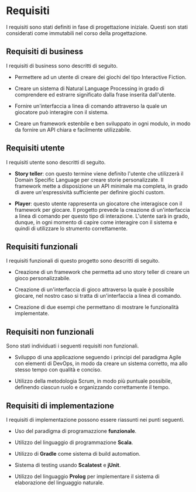 # Requisiti

I requisiti sono stati definiti in fase di progettazione iniziale. Questi son
stati considerati come immutabili nel corso della progettazione.

## Requisiti di business

I requisiti di business sono descritti di seguito.

- Permettere ad un utente di creare dei giochi del tipo Interactive Fiction.

- Creare un sistema di Natural Language Processing in grado di comprendere ed
  estrarre significato dalla frase inserita dall'utente.

- Fornire un'interfaccia a linea di comando attraverso la quale un giocatore può
  interagire con il sistema.

- Creare un framework estenbile e ben sviluppato in ogni modulo, in modo da
  fornire un API chiara e facilmente utilizzabile.

## Requisiti utente

I requisiti utente sono descritti di seguito.

- **Story teller**: con questo termine viene definito l'utente che utilizzerà il
  Domain Specific Language per creare storie personalizzate. Il framework mette
  a disposizione un API minimale ma completa, in grado di avere un'espressività
  sufficiente per definire giochi custom.

- **Player**: questo utente rappresenta un giocatore che interagisce con il
  framework per giocare. Il progetto prevede la creazione di un'interfaccia a
  linea di comando per questo tipo di interazione. L'utente sarà in grado,
  dunque, in ogni momento di capire come interagire con il sistema e quindi di
  utilizzare lo strumento correttamente.

## Requisiti funzionali

I requisiti funzionali di questo progetto sono descritti di seguito.

- Creazione di un framework che permetta ad uno story teller di creare un gioco
  personalizzabile.

- Creazione di un'interfaccia di gioco attraverso la quale è possibile giocare,
  nel nostro caso si tratta di un'interfaccia a linea di comando.

- Creazione di due esempi che permettano di mostrare le funzionalità
  implementate.

## Requisiti non funzionali

Sono stati individuati i seguenti requisiti non funzionali.

- Sviluppo di una applicazione seguendo i principi del paradigma Agile con
  elementi di DevOps, in modo da creare un sistema corretto, ma allo stesso
  tempo con qualità e conciso.

- Utilizzo della metodologia Scrum, in modo più puntuale possibile, definendo
  ciascun ruolo e organizzando correttamente il tempo.

## Requisiti di implementazione

I requisiti di implementazione possono essere riassunti nei punti seguenti.

- Uso del paradigma di programazzione **funzionale**.

- Utilizzo del linguaggio di programmazione **Scala**.

- Utilizzo di **Gradle** come sistema di build automation.

- Sistema di testing usando **Scalatest** e **jUnit**.

- Utilizzo del linguaggio **Prolog** per implementare il sistema di elaborazione
  del linguaggio naturale.

